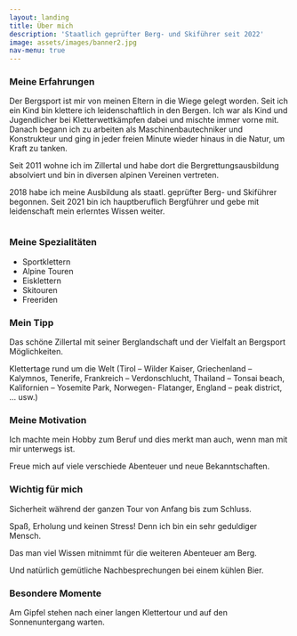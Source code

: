```yaml
---
layout: landing
title: Über mich
description: 'Staatlich geprüfter Berg- und Skiführer seit 2022'
image: assets/images/banner2.jpg
nav-menu: true
---
```


<!-- Main -->
<div id="main">

<!-- One -->
<section id="one">
<div class="inner">


<!-- Content -->
<div class="row">

<div class="8u 12u$(medium)">
<h3>Meine Erfahrungen</h3>
<p>
Der Bergsport ist mir von meinen Eltern in die Wiege gelegt worden. Seit ich ein Kind bin klettere ich leidenschaftlich in den Bergen. Ich war als Kind und Jugendlicher bei Kletterwettkämpfen dabei und mischte immer vorne mit. Danach begann ich zu arbeiten als Maschinenbautechniker und Konstrukteur und ging in jeder freien Minute wieder hinaus in die Natur, um Kraft zu tanken.
</p>
<p>
Seit 2011 wohne ich im Zillertal und habe dort die Bergrettungsausbildung absolviert und bin in diversen alpinen Vereinen vertreten.
</p>
<p>
2018 habe ich meine Ausbildung als staatl. geprüfter Berg- und Skiführer begonnen. Seit 2021 bin ich hauptberuflich Bergführer und gebe mit leidenschaft mein erlerntes Wissen weiter.
</p>
</div>

<div class="4u 12u$(medium)">
	<span class="image author">
	<img src="{% link assets/images/emanuel_pali_pp.jpg %}" alt="" data-position="top center" />
	</span>
</div>

<div class="6u 12u$(small)">
<h3>Meine Spezialitäten</h3>
<ul>
	<li>Sportklettern</li>
	<li>Alpine Touren</li>
	<li>Eisklettern</li>
	<li>Skitouren</li>
	<li>Freeriden</li>
</ul>
</div>

<div class="6u 12u$(small)">
<h3>Mein Tipp</h3>
<p>
Das schöne Zillertal mit seiner Berglandschaft und der Vielfalt an Bergsport Möglichkeiten.

Klettertage rund um die Welt (Tirol – Wilder Kaiser, Griechenland – Kalymnos, Tenerife, Frankreich – Verdonschlucht, Thailand – Tonsai beach, Kalifornien – Yosemite Park, Norwegen- Flatanger, England – peak district, … usw.)
</p>
</div>

<div class="6u 12u$(small)">
<h3>Meine Motivation</h3>
<p>
Ich machte mein Hobby zum Beruf und dies merkt man auch, wenn man mit mir unterwegs ist.

Freue mich auf viele verschiede Abenteuer und neue Bekanntschaften.
</p>
</div>

<div class="6u 12u$(small)">
<h3>Wichtig für mich</h3>
<p>
Sicherheit während der ganzen Tour von Anfang bis zum Schluss.

Spaß, Erholung und keinen Stress! Denn ich bin ein sehr geduldiger Mensch.

Das man viel Wissen mitnimmt für die weiteren Abenteuer am Berg.

Und natürlich gemütliche Nachbesprechungen bei einem kühlen Bier.
</p>
</div>

<div class="12u">
<h3>Besondere Momente</h3>
<p>
Am Gipfel stehen nach einer langen Klettertour und auf den Sonnenuntergang warten.
</p>
</div>

</div>

</div>
</section>
</div>